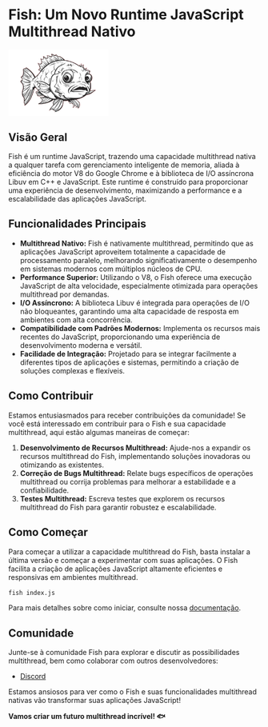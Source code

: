 # Fish: Um Novo Runtime JavaScript Multithread Nativo

<img align="center" width="200" src="https://github.com/byhyakimaro/fish/blob/main/fish.png">

## Visão Geral

Fish é um runtime JavaScript, trazendo uma capacidade multithread nativa a qualquer tarefa com gerenciamento inteligente de memoria, aliada à eficiência do motor V8 do Google Chrome e à biblioteca de I/O assíncrona Libuv em C++ e JavaScript. Este runtime é construído para proporcionar uma experiência de desenvolvimento, maximizando a performance e a escalabilidade das aplicações JavaScript.

## Funcionalidades Principais

- **Multithread Nativo:** Fish é nativamente multithread, permitindo que as aplicações JavaScript aproveitem totalmente a capacidade de processamento paralelo, melhorando significativamente o desempenho em sistemas modernos com múltiplos núcleos de CPU.
- **Performance Superior:** Utilizando o V8, o Fish oferece uma execução JavaScript de alta velocidade, especialmente otimizada para operações multithread por demandas.
- **I/O Assíncrono:** A biblioteca Libuv é integrada para operações de I/O não bloqueantes, garantindo uma alta capacidade de resposta em ambientes com alta concorrência.
- **Compatibilidade com Padrões Modernos:** Implementa os recursos mais recentes do JavaScript, proporcionando uma experiência de desenvolvimento moderna e versátil.
- **Facilidade de Integração:** Projetado para se integrar facilmente a diferentes tipos de aplicações e sistemas, permitindo a criação de soluções complexas e flexíveis.
  
## Como Contribuir

Estamos entusiasmados para receber contribuições da comunidade! Se você está interessado em contribuir para o Fish e sua capacidade multithread, aqui estão algumas maneiras de começar:

1. **Desenvolvimento de Recursos Multithread:** Ajude-nos a expandir os recursos multithread do Fish, implementando soluções inovadoras ou otimizando as existentes.
2. **Correção de Bugs Multithread:** Relate bugs específicos de operações multithread ou corrija problemas para melhorar a estabilidade e a confiabilidade.
3. **Testes Multithread:** Escreva testes que explorem os recursos multithread do Fish para garantir robustez e escalabilidade.

## Como Começar

Para começar a utilizar a capacidade multithread do Fish, basta instalar a última versão e começar a experimentar com suas aplicações. O Fish facilita a criação de aplicações JavaScript altamente eficientes e responsivas em ambientes multithread.

```bash
fish index.js
```

Para mais detalhes sobre como iniciar, consulte nossa [documentação](https://fishjs.org/docs).

## Comunidade

Junte-se à comunidade Fish para explorar e discutir as possibilidades multithread, bem como colaborar com outros desenvolvedores:

- [Discord](https://discord.gg/nyzPFhSUgD)

Estamos ansiosos para ver como o Fish e suas funcionalidades multithread nativas vão transformar suas aplicações JavaScript!

**Vamos criar um futuro multithread incrível! 🐟**
